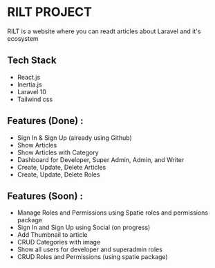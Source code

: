 # RILT PROJECT
RILT is a website where you can readt articles about Laravel and it's ecosystem

## Tech Stack
 - React.js
 - Inertia.js
 - Laravel 10
 - Tailwind css

## Features (Done) : 
 - Sign In & Sign Up (already using Github)
 - Show Articles
 - Show Articles with Category
 - Dashboard for Developer, Super Admin, Admin, and Writer
 - Create, Update, Delete Articles
 - Create, Update, Delete Roles

 ## Features (Soon) :
 - Manage Roles and Permissions using Spatie roles and permissions package
 - Sign In and Sign Up using Social (on progress)
 - Add Thumbnail to article
 - CRUD Categories with image
 - Show all users for developer and superadmin roles
 - CRUD Roles and Permissions (using spatie package)

